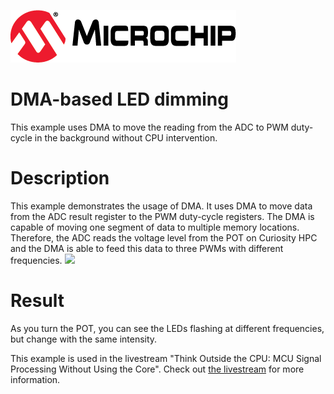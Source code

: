 [![MCHP](images/microchip.png)](https://www.microchip.com)
# DMA-based LED dimming
This example uses DMA to move the reading from the ADC to PWM duty-cycle in the background without CPU intervention.

# Description
This example demonstrates the usage of DMA. It uses DMA to move data from the ADC result register to the PWM duty-cycle registers. The DMA is capable of moving one segment of data to multiple memory locations. Therefore, the ADC reads the voltage level from the POT on Curiosity HPC and the DMA is able to feed this data to three PWMs with different frequencies.
![](https://static.transim.com/img/82018/94efb50d2ad0459ab43736cf99eeba0f-4nbl2.png)

# Result
As you turn the POT, you can see the LEDs flashing at different frequencies, but change with the same intensity.

This example is used in the livestream "Think Outside the CPU: MCU Signal Processing Without Using the Core". Check out [the livestream](https://www.youtube.com/watch?v=MK0ci7FHcdc&feature=youtu.be) for more information.
